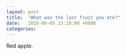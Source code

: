 ```yaml
---
layout: post
title:  "What was the last fruit you ate?"
date:   2016-06-05 23:10:00 +0800
categories: 
---
```

Red apple.
